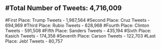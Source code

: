 #Total Number of Tweets: 4,716,009 
---
#First Place: Trump Tweets - 1,987,564
#Second Place: Cruz Tweets - 694,969
#Third Place: Rubio Tweets - 628,968
#Fourth Place: Clinton Tweets - 591,508
#Fifth Place: Sanders Tweets - 435,194
#Sixth Place: Kasich Tweets - 174,358
#Seventh Place: Carson Tweets - 122,703
#Last Place: Jeb! Tweets - 80,757

